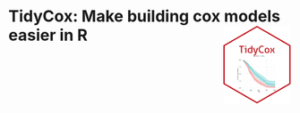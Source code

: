 
<!-- README.md is generated from README.Rmd. Please edit that file -->

# TidyCox: Make building cox models easier in R <img src="man/figures/logo.png" alt="logo" align="right" height="140" width="120"/>
